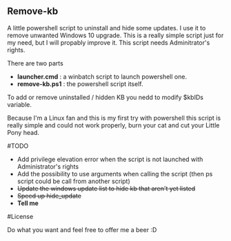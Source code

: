 Remove-kb
---------

A little powershell script to uninstall and hide some updates. I use it to
remove unwanted Windows 10 upgrade. This is a really simple script just for 
my need, but I will propably improve it. This script needs Adminitrator's rights.

There are two parts
  
 * **launcher.cmd** : a winbatch script to launch powershell one.
 * **remove-kb.ps1** : the powershell script itself.
  
To add or remove uninstalled / hidden KB you nedd to modify $kbIDs 
variable.

Because I'm a Linux fan and this is my first try with powershell
this script is really simple and could not work properly, burn your cat
and cut your Little Pony head.  

#TODO

 * Add privilege elevation error when the script is not launched with Administrator's rights
 * Add the possibility to use arguments when calling the script (then ps script could be call from
 another script)
 * ~~Update the windows update list to hide kb that aren't yet listed~~ 
 * ~~Speed up hide_update~~  
 * **Tell me**

#License

Do what you want and feel free to offer me a beer :D
